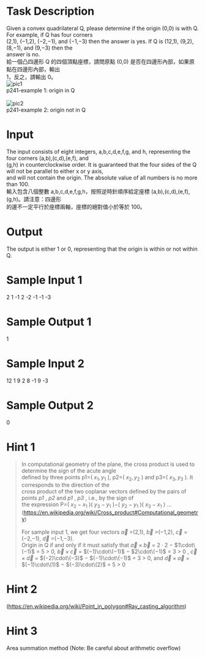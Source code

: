 # Task Description
Given a convex quadrilateral Q, please determine if the origin (0,0) is with Q. For example, if Q has four corners <br>
(2,1), (−1,2), (−2,−1), and (−1,−3) then the answer is yes. If Q is (12,1), (9,2), (8,−1), and (9,−3) then the <br>
answer is no. <br>
給一個凸四邊形 Q 的四個頂點座標，請問原點 (0,0) 是否在四邊形內部，如果原點在四邊形內部，輸出 <br>
1，反之，請輸出 0。<br>
![pic1](https://github.com/WjrHyl/judge-girl/blob/main/Comparison%20and%20Logic/241.%20Origin%20in%20Quadrilateral/p241-ex1.png)<br>
p241-example 1: origin in Q <br><br>
![pic2](https://github.com/WjrHyl/judge-girl/blob/main/Comparison%20and%20Logic/241.%20Origin%20in%20Quadrilateral/p241-ex2.png)<br>
p241-example 2: origin not in Q <br>
# Input
The input consists of eight integers, a,b,c,d,e,f,g, and h, representing the four corners (a,b),(c,d),(e,f), and <br>
(g,h) in counterclockwise order. It is guaranteed that the four sides of the Q will not be parallel to either x or y axis, <br>
and will not contain the origin. The absolute value of all numbers is no more than 100. <br>
輸入包含八個整數 a,b,c,d,e,f,g,h，按照逆時針順序給定座標 (a,b),(c,d),(e,f),(g,h)。請注意：四邊形 <br>
的邊不一定平行於座標兩軸，座標的絕對值小於等於 100。
# Output
The output is either 1 or 0, representing that the origin is within or not within Q.
# Sample Input 1
2 1 -1 2 -2 -1 -1 -3
# Sample Output 1
1
# Sample Input 2
12 1 9 2 8 -1 9 -3
# Sample Output 2
0
# Hint 1
> In computational geometry of the plane, the cross product is used to determine the sign of the acute angle <br>
defined by three points p1=(
$x_1,y_1$
), p2=(
$x_2,y_2$
) and p3=(
$x_3,y_3$
). It corresponds to the direction of the <br>
cross product of the two coplanar vectors defined by the pairs of points
*p1*
,
*p2*
and 
*p1*
,
*p3*
, i.e., by the sign of <br>
the expression P=(
$x_2−x_1$
)(
$y_3−y_1$
)−(
$y_2−y_1$
)(
$x_3−x_1$
) ... (https://en.wikipedia.org/wiki/Cross_product#Computational_geometry) <br><br>
For sample input 1, we get four vectors
$\vec{a}$
=(2,1),
$\vec{b}$
=(−1,2),
$\vec{c}$
=(−2,−1),
$\vec{d}$
=(−1,−3).<br>
Origin in Q if and only if it must satisfy that
$\vec{a}\times\vec{b}$
=
$2\cdot2$
−
$1\cdot\(−1)$
= 5 > 0,
$\vec{b}\times\vec{c}$
=
$(−1)\cdot\(−1)$
−
$2\cdot\(−1)$
= 3 > 0
,
$\vec{c}\times\vec{d}$
=
$(−2)\cdot\(−3)$
−
$(−1)\cdot\(−1)$
= 3 > 0, and
$\vec{d}\times\vec{a}$
=
$(−1)\cdot\(1)$
−
$(−3)\cdot\(2)$
= 5 > 0
# Hint 2
(https://en.wikipedia.org/wiki/Point_in_polygon#Ray_casting_algorithm)
# Hint 3
Area summation method (Note: Be careful about arithmetic overflow)
